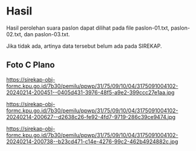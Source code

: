 # Hasil

Hasil perolehan suara paslon dapat dilihat pada file paslon-01.txt, paslon-02.txt, dan paslon-03.txt.

Jika tidak ada, artinya data tersebut belum ada pada SIREKAP.

## Foto C Plano

https://sirekap-obj-formc.kpu.go.id/7b30/pemilu/ppwp/31/75/09/10/04/3175091004102-20240214-200451--0405d431-3976-48f5-a9e2-399ccc27e1aa.jpg

https://sirekap-obj-formc.kpu.go.id/7b30/pemilu/ppwp/31/75/09/10/04/3175091004102-20240214-200627--d2638c26-fe92-4fd7-9719-286c39ce9474.jpg

https://sirekap-obj-formc.kpu.go.id/7b30/pemilu/ppwp/31/75/09/10/04/3175091004102-20240214-200738--b23cd471-c14e-4276-99c2-462b4924882c.jpg
